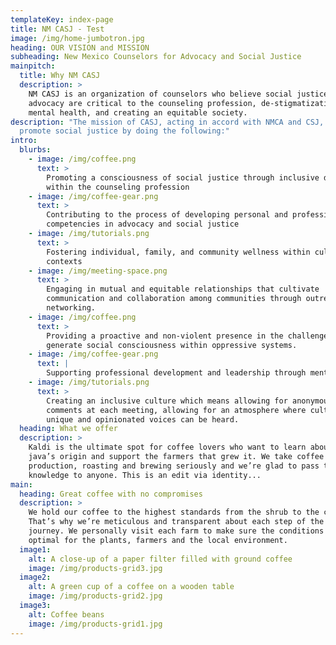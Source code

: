 ```yaml
---
templateKey: index-page
title: NM CASJ - Test
image: /img/home-jumbotron.jpg
heading: OUR VISION and MISSION
subheading: New Mexico Counselors for Advocacy and Social Justice
mainpitch:
  title: Why NM CASJ
  description: >
    NM CASJ is an organization of counselors who believe social justice and
    advocacy are critical to the counseling profession, de-stigmatization of
    mental health, and creating an equitable society.
description: "The mission of CASJ, acting in accord with NMCA and CSJ, is to
  promote social justice by doing the following:"
intro:
  blurbs:
    - image: /img/coffee.png
      text: >
        Promoting a consciousness of social justice through inclusive dialogue
        within the counseling profession
    - image: /img/coffee-gear.png
      text: >
        Contributing to the process of developing personal and professional
        competencies in advocacy and social justice
    - image: /img/tutorials.png
      text: >
        Fostering individual, family, and community wellness within cultural
        contexts
    - image: /img/meeting-space.png
      text: >
        Engaging in mutual and equitable relationships that cultivate
        communication and collaboration among communities through outreach and
        networking.
    - image: /img/coffee.png
      text: >
        Providing a proactive and non-violent presence in the challenge to
        generate social consciousness within oppressive systems.
    - image: /img/coffee-gear.png
      text: |
        Supporting professional development and leadership through mentoring.
    - image: /img/tutorials.png
      text: >
        Creating an inclusive culture which means allowing for anonymous
        comments at each meeting, allowing for an atmosphere where culturally
        unique and opinionated voices can be heard.
  heading: What we offer
  description: >
    Kaldi is the ultimate spot for coffee lovers who want to learn about their
    java’s origin and support the farmers that grew it. We take coffee
    production, roasting and brewing seriously and we’re glad to pass that
    knowledge to anyone. This is an edit via identity...
main:
  heading: Great coffee with no compromises
  description: >
    We hold our coffee to the highest standards from the shrub to the cup.
    That’s why we’re meticulous and transparent about each step of the coffee’s
    journey. We personally visit each farm to make sure the conditions are
    optimal for the plants, farmers and the local environment.
  image1:
    alt: A close-up of a paper filter filled with ground coffee
    image: /img/products-grid3.jpg
  image2:
    alt: A green cup of a coffee on a wooden table
    image: /img/products-grid2.jpg
  image3:
    alt: Coffee beans
    image: /img/products-grid1.jpg
---
```

